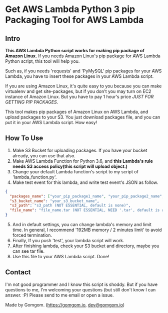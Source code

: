 # Get AWS Lambda Python 3 pip Packaging Tool for AWS Lambda

## Intro
**This AWS Lambda Python script works for making pip package of Amazon Linux.**
If you needs Amazon Linux's pip package for AWS Lambda Python script, this tool will help you.

Such as, if you needs 'requests' and 'PyMySQL' pip packages for your AWS Lambda, you have to insert these packages in your AWS Lambda script.

If you are using Amazon Linux, it's quite easy to you because you can make virtualenv and get site-packages, but if you don't you may turn on EC2 instance of Amazon Linux.
But you have to pay 1 hour's price *JUST FOR GETTING PIP PACKAGES*.

This tool makes pip packages of Amazon Linux on AWS Lambda, and upload packages to your S3.
You just download packages file, and you can put it in your AWS Lambda script. How easy!

## How To Use
1. Make S3 Bucket for uploading packages. If you have your bucket already, you can use that also.
2. Make AWS Lambda Function for Python 3.6, and **this Lambda's rule needs S3 access policy(this script will upload object.)**
3. Change your default Lambda function's script to my script of 'lambda_function.py'.
4. Make test event for this lambda, and write test event's JSON as follow.
```json
{
  "packages_name": ["your_pip_package1_name", "your_pip_package2_name", "and more ..."],
  "s3_bucket_name": "your_s3_bucket_name",
  "s3_path": "s3_path (NOT ESSENTIAL, default is none)",
  "file_name": "file_name.tar (NOT ESSENTIAL, NEED '.tar', default is aws-linux-pip-packages.tar)"
}
```
5. And in default settings, you can change lambda's memory and limit time.
In general, I recommend '192MB memory / 2 minutes limit' to avoid forced termination.
6. Finally, If you push 'test', your lambda script will work.
7. After finishing lambda, check your S3 bucket and directory, maybe you can see tar file.
8. Use this file to your AWS Lambda script. Done!

## Contact
I'm not good programmer and I know this script is shoddy.
But if you have questions to me, I'm welcoming your questions (but still don't know I can answer. :P)
Please send to me email or open a issue.

Made by Gomgom. (https://gomgom.io, dev@gomgom.io)